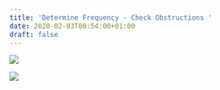 ```yaml
---
title: 'Determine Frequency - Check Obstructions '
date: 2020-02-03T00:54:00+01:00
draft: false
---
```


[![](https://1.bp.blogspot.com/-O8AXKDlRQyY/Xjdg43bIqjI/AAAAAAAAwGw/Y3hN80R9_gMCH9TfMRJFceEeKM-60S6vwCLcBGAsYHQ/s320/rate00007%2B6.52.48%2BPM%2B2-2-2020%2B.png)](https://1.bp.blogspot.com/-O8AXKDlRQyY/Xjdg43bIqjI/AAAAAAAAwGw/Y3hN80R9_gMCH9TfMRJFceEeKM-60S6vwCLcBGAsYHQ/s1600/rate00007%2B6.52.48%2BPM%2B2-2-2020%2B.png)

[![](https://1.bp.blogspot.com/-Dfr-Jw3f77M/XjdhANJeuDI/AAAAAAAAwG0/xddz9ibvKXkji8JamqHd15Cae72SF1jbgCLcBGAsYHQ/s320/rate00008%2B6.53.30%2BPM%2B2-2-2020%2B.png)](https://1.bp.blogspot.com/-Dfr-Jw3f77M/XjdhANJeuDI/AAAAAAAAwG0/xddz9ibvKXkji8JamqHd15Cae72SF1jbgCLcBGAsYHQ/s1600/rate00008%2B6.53.30%2BPM%2B2-2-2020%2B.png)